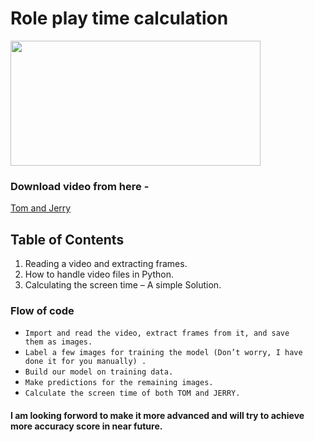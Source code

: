 # Role play time calculation
<img
src = "https://images-wixmp-ed30a86b8c4ca887773594c2.wixmp.com/f/9e226751-a658-4943-92d0-43468dcbbbb8/dd1dgbi-ef570d5b-97a8-41b3-a562-768658e9d0b8.gif?token=eyJ0eXAiOiJKV1QiLCJhbGciOiJIUzI1NiJ9.eyJzdWIiOiJ1cm46YXBwOiIsImlzcyI6InVybjphcHA6Iiwib2JqIjpbW3sicGF0aCI6IlwvZlwvOWUyMjY3NTEtYTY1OC00OTQzLTkyZDAtNDM0NjhkY2JiYmI4XC9kZDFkZ2JpLWVmNTcwZDViLTk3YTgtNDFiMy1hNTYyLTc2ODY1OGU5ZDBiOC5naWYifV1dLCJhdWQiOlsidXJuOnNlcnZpY2U6ZmlsZS5kb3dubG9hZCJdfQ.iJomu4sAzCk8h5ekAVxX0dJHVMvCILEp389uWkjcl8A" width="400" height="200"/>

### Download video from here - 
[Tom and Jerry](https://drive.google.com/file/d/1_DcwBhYo15j7AU-v2gN61qGGd1ZablGK/view)
## Table of Contents
1. Reading a video and extracting frames.
2. How to handle video files in Python.
3. Calculating the screen time – A simple Solution.

### Flow of code
- <code>Import and read the video, extract frames from it, and save them as images.</code>
- <code>Label a few images for training the model (Don’t worry, I have done it for you manually) .</code>
- <code>Build our model on training data.</code>
- <code>Make predictions for the remaining images.</code>
- <code>Calculate the screen time of both TOM and JERRY.</code>

#### I am looking forword to make it more advanced and will try to achieve more accuracy score in near future.

